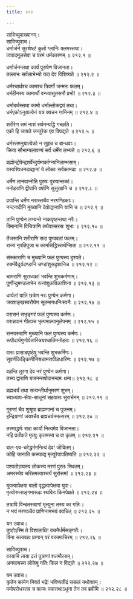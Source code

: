 ```yaml
---
title: २१२

---
```

सावित्र्युपाख्यानम्।  
सावित्र्युवाच।  
धर्मार्जने सुरश्रेष्ठ! कुतो ग्लानिः क्लमस्तथा।  
त्वपादमूलसेवा च परमं धर्मकारणम् ॥ २१२.१ ॥  
  
धर्मार्जनन्तथा कार्यं पुरुषेण विजानता।  
तल्लाभः सर्वलाभेभ्यो यदा देव विशिष्यते ॥ २१२.२ ॥  
  
धर्मश्चार्थश्च कामश्च त्रिवर्गो जन्मनः फलम्।  
धर्महीनस्य कामार्थौ वन्ध्यासुतसमौ प्रभो! ॥ २१२.३ ॥  
  
धर्मादर्थस्तथा कामो धर्माल्लोकद्वयं तथा।  
धर्मएकोऽनुयात्येनं यत्र क्वचन गामिनम् ॥ २१२.४ ॥  
  
शरीरेण समं नाशं सर्वमन्यद्धि गच्छति।  
एको हि जायते जन्तुरेक एव विपद्यते ॥ २१२.५ ॥  
  
धर्मस्तमनुयात्येको न सुहृन्न च बान्धवाः।  
क्रिया सौभाग्यलावण्यं सर्वं धर्मेण लभ्यते ॥ २१२.६ ॥  
  
ब्रह्मोन्द्रोपेन्द्रशर्वेन्दुर्यमार्काग्न्यनिलाम्भसाम्।  
वस्वश्विधनदाद्यानां ये लोकाः सर्वकामदाः ॥ २१२.७ ॥  
  
धर्मेण तानवाप्नोति पुरुषः पुरुषान्तक!।  
मनोहराणि द्वीपानि वर्षाणि सुसुखानि च ॥ २१२.८ ॥  
  
प्रयान्ति धर्मेण नरास्तथैव नरगण्डिकाः।  
नन्दनादीनि मुख्यानि देवोद्यानानि यानि च ॥ २१२.९ ॥  
  
तानि पुण्येन लभ्यन्ते नाकपृष्ठन्तथा नरैः।  
विमानानि विचित्राणि तथैवाप्सरसः शुभाः ॥ २१२.१० ॥  
  
तैजसानि शरीराणि सदा पुण्यवतां फलम्।  
राज्यं नृपतिपूजा च कामसिद्धिस्तथेप्सिता ॥ २१२.११ ॥  
  
संस्काराणि च मुख्यानि फलं पुण्यस्य दृश्यते।  
रुर्क्मवैदूर्यदण्डानि चण्डांशुसदृशानिच ॥ २१२.१२ ॥  
  
चामराणि सुराध्यक्ष! भवन्ति शुभकर्मणाम्।  
पूर्णोन्दुमण्डलाभेन रत्नांशुकविकाशिना ॥ २१२.१३ ॥  
  
धार्यतां याति छत्रेण नरः पुण्येन कर्मणा।  
जयशङ्खस्वरौघेण सूतमागधनिःस्वनैः ॥ २१२.१४ ॥  
  
वरासनं सभृङ्गरं फलं पुण्यस्य कर्मणः।  
वरान्नपानं गीतञ्च भृत्यमाल्यानुलेपनम् ॥ २१२.१५ ॥  
  
रत्नवस्त्राणि मुख्यानि फलं पुण्यस्य कर्मणः।  
रूपौदार्यगुणोपेतास्त्रियश्चातिमनोहराः ॥ २१२.१६ ॥  
  
वासः प्रासादपृष्ठेषु भवन्ति शुभकर्मिणः।  
सुवर्णकिङ्किणीमिश्रचामरापीडधारिणः ॥ २१२.१७ ॥  
  
वहन्ति तुरगा देव नरं पुण्येन कर्मणा।  
तस्य द्वाराणि यजनन्तपोदानन्दमः क्षमा॥ २१२.१८ ॥  
  
ब्रह्मचर्यं तथा सत्यन्तीर्थानुमरणं शुभम्।  
स्वाध्याय-सेवा-साधूनां सहवासः सुरार्चनम् ॥ २१२.१९ ॥  
  
गुरुणां चैव शुश्रूषा ब्राह्मणानां च पूजनम्।  
इन्द्रियाणां जयश्चैव ब्रह्मचर्यममत्सरम् ॥ २१२.२० ॥  
  
तस्माद्धर्मः सदा कार्यो नित्यमेव विजानता।  
नहि प्रतीक्षते मृत्युः कृतमस्य च वा कृतम् ॥ २१२.२१ ॥  
  
बाल-एव-चरेद्धर्ममनित्यं देव! जीवितम्।  
कोहि जानाति कस्याद्य मृत्युरेवापतिष्यति ॥ २१२.२२ ॥  
  
पश्यतोऽप्यस्य लोकस्य मरणं पुरतः स्थितम्।  
अमरस्येव चरितमत्याश्चर्यं सुरोत्तम! ॥ २१२.२३ ॥  
  
युवत्वापेक्षया बालो वृद्धत्वापेक्षया युवा।  
मृत्योरुत्सङ्गमारूढः स्थविरः किमपेक्षते ॥ २१२.२४ ॥  
  
तत्रापि विन्दतस्त्राणां मृत्युना तस्य का गतिः।  
न भयं मरणञ्चैव प्राणिनामभयं क्वचित् ॥ २१२.२५ ॥  
  
यम उवाच।  
तुष्टोऽस्मि ते विशालाक्षि! वचनैर्धर्मसङ्गतैः।  
विना सत्यवतः प्राणान् वरं वरयमाचिरम् ॥ २१२.२६ ॥  
  
सावित्र्युवाच।  
वरयामि त्वया दत्तं पुत्राणां शतमौरसम्।  
अनपत्यस्य लोकेषु गतिः किल न विद्यते ॥ २१२.२७ ॥  
  
यम उवाच।  
कृतेन कामेन निवर्त भद्रे! भविष्यतीदं सकलं यथोक्तम्।  
ममोपरोधस्तव च क्लमः स्यात्तथाऽधुना तेन तव ब्रवीमि ॥ २१२.२८ ॥